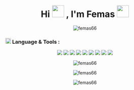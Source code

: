 <h1 align="center">
Hi
<img src="https://media.giphy.com/media/hvRJCLFzcasrR4ia7z/giphy.gif" width="38"/>
, I'm Femas
<img src="https://emojis.slackmojis.com/emojis/images/1531849430/4246/blob-sunglasses.gif?1531849430" width="38"/>
</h1>
<p align="center"><img src="https://komarev.com/ghpvc/?username=femas66&label=Profile%20views&color=9e1a03&style=flat" alt="femas66"></p>

<h3><img src="https://media2.giphy.com/media/QssGEmpkyEOhBCb7e1/giphy.gif?cid=ecf05e47a0n3gi1bfqntqmob8g9aid1oyj2wr3ds3mg700bl&rid=giphy.gif" width=18> Language & Tools :</h3>

<p align="center">
<img src="https://img.shields.io/badge/-HTML-05122A?style=flat&logo=HTML5">
<img src="https://img.shields.io/badge/-Bootstrap-05122A?style=flat&logo=bootstrap&logoColor=563D7C">
<img src="https://img.shields.io/badge/-JavaScript-05122A?style=flat&logo=javascript">
<img src="https://img.shields.io/badge/-PHP-05122A?style=flat&logo=php">
<img src="https://img.shields.io/badge/-MySQL-05122A?style=flat&logo=MySQL">
<img src="https://img.shields.io/badge/-Java-05122A?style=flat&logo=Java&logoColor=FFA518">
<img src="https://img.shields.io/badge/-Git-05122A?style=flat&logo=git">
<img src="https://img.shields.io/badge/-GitHub-05122A?style=flat&logo=github">
<img src="https://img.shields.io/badge/-Visual%20Studio%20Code-05122A?style=flat&logo=visual-studio-code&logoColor=007ACC">
</p>

<p align="center"><img src="https://github-readme-stats.vercel.app/api/top-langs/?username=femas66&show_icons=true&theme=tokyonight&layout=compact" alt="femas66"></p>
<p align="center"><img src="https://github-readme-stats.vercel.app/api?username=femas66&show_icons=true&theme=tokyonight" alt="femas66"></p>
<p align="center"><img src="https://github-readme-streak-stats.herokuapp.com?user=femas66&theme=github-dark-blue" alt="femas66"></p>
 
